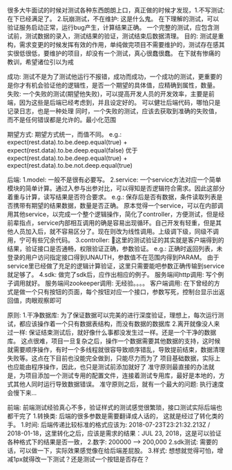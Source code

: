 很多大牛面试的时候对测试各种东西朗朗上口，真正做的时候才发现，1.不写测试: 在下已经满足了。 2.玩崩测试，不在维护: 这是什么鬼。
在下理解的测试，可以验证服务启动正常，运行bug产生，计算结果正确。
一个完整的测试，应包含测试前，测试数据的录入，测试结果的验证，测试结束后数据清理。
目的: 测试是重构，需求变更的时候发挥有效的作用，单纯做完项目不需要维护的，测试存在感其实很低很低，要维护的项目，却没有一个测试，真心很蠢很蠢。
  在下就有惨痛的教训，希望诸位引以为戒

成功: 
  测试不是为了测试他运行不报错，成功而成功，一个成功的测试，更重要的是你才有机会验证他的逻辑性，是否一个期望的具体值，应精确到属性，数量。
失败: 
  一个失败的测试(期望他失败)，可以提高开发人员的开发效率，主要是前端，因为这些是后端已经考虑到，并且设定好的。
  可以健壮后端代码，哪怕只是记录日志，也是一种处理
  同时，一个失败的测试，应该去获取到准确的失败值，而不是任何错误都是允许的。最小化范围

期望方式:
  期望方式统一，而值不同。
  e.g.: expect(rest.data).to.be.deep.equal(true) + expect(rest.data).to.be.deep.equal(false) 
    优于 expect(rest.data).to.be.deep.equal(true) + expect(rest.data).to.be.not.deep.equal(true)

后端:
  1.model: 一般不是很有必要写。
  2.service: 一个service方法对应一个简单模块的简单计算。通过入参与出参对比，可以得知是否逻辑符合需求。因此这部分着重与计算，读写结果是否符合要求。
    e.g.: 保存后是否有数据，条件读取列表是否携带有期望的结果数据，数量是否正确。
    原本觉得一个service，可以在内部调用其他service，以完成一个整个逻辑操作，简化了controller，方便测试，但是经前辈指点，service内部相互调用的确是容易出现循环。自己开发有轻重，但是其他人员加入后，就不容易区分了。现在则改为线性调用。上级调下级，同级不调用，宁可有些冗余代码。
  3.controller: 这里的测试验证的其实就是客户端得到的结果，验证接口是否通畅，权限验证正确，参数验证。
    e.g.: 正确时返回列表，未登录的用户访问指定接口得到UNAUTH，参数值不在范围内得到PARAM。
    由于service里已经做了充足的逻辑计算验证，这里只需要能吧参数正确传输到service就足够了。
  4.sdk: 做完了sdk后，应作出相应的例子。
    服务端间http调用: 写个例子调用就好。
    服务端间zookeeper调用: 无经验。。。。
    客户端调用: 在下曾经的方式是做一个只有按钮的页面，每个按钮对应一个接口，参数写死，控制台显示出返回值，肉眼观察即可

原则:
  1.干净数据库:
    为了保证数据可以完美的进行深度验证，理想上，每次运行测试，都应该操作着一个只有数据表结构，而没有数据的数据库
  2.离开就像没人来过一样:
    保证结束测试后，就好像什么事都没发生过一样。还是一个干净的数据库。
    这点很难，项目一旦复杂之后，操作一个数据需要其他数据的支持，这时候就需要顺序操作，有时一个多线程就很容导致顺序错乱，导致提前结束，数据清理失败等。这点在下目前也没能完全做到，只能尽力而为了
    项目基础数据，实际上也应能由程序操作，因此，也只是测试前添加就好了
准守原则最直接的办法就是，为项目添加一个测试专用的配置文件，连接着测试专用库，最好是本地的，方式其他人同时运行导致数据错误。
准守原则之后，就有一个最大的问题: 执行速度会慢下来...
  
前端: 前端测试经验真心不多，验证样式的测试感觉很繁琐，接口测试实际后端也都干完了
  1.转换类: 后端的很多参数是需要翻译成人话的， 这就是经过了转化类的手。
    1.时间: 后端传递比较标准的格式应该为: 2018-07-23T23:21:32.213Z / 2018-01-18，这里转化之后，应该是需求的结果：JUL 23, 2018，这是可以验证各种格式下的结果是否一致，
    2.数字: 200000 --> 200,000
  2.sdk测试: 需要的话，可以做一下，实际效果感觉像在给后端差屁股。
  3.样式: 想想就觉得可怕，增减1px就得改一下测试？还是测试一个按钮是否存在？